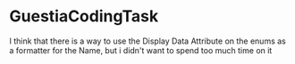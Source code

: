 # GuestiaCodingTask

I think that there is a way to use the Display Data Attribute on the enums as a formatter for the Name, but i didn't want to spend too much time on it

